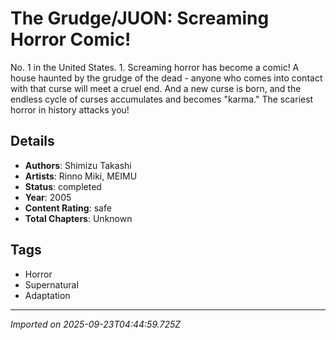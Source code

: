 # The Grudge/JUON: Screaming Horror Comic!

No. 1 in the United States. 1. Screaming horror has become a comic!
A house haunted by the grudge of the dead - anyone who comes into contact with that curse will meet a cruel end. And a new curse is born, and the endless cycle of curses accumulates and becomes "karma." The scariest horror in history attacks you!

## Details
- **Authors**: Shimizu Takashi
- **Artists**: Rinno Miki, MEIMU
- **Status**: completed
- **Year**: 2005
- **Content Rating**: safe
- **Total Chapters**: Unknown

## Tags
- Horror
- Supernatural
- Adaptation

---
*Imported on 2025-09-23T04:44:59.725Z*
